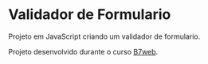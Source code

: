 # Validador de Formulario

Projeto em JavaScript criando um validador de formulario.

Projeto desenvolvido durante o curso [B7web](https://b7web.com.br).